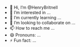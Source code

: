 - 👋 Hi, I’m @HenryBritnell
- 👀 I’m interested in ...
- 🌱 I’m currently learning ...
- 💞️ I’m looking to collaborate on ...
- 📫 How to reach me ...
- 😄 Pronouns: ...
- ⚡ Fun fact: ...

<!---
HenryBritnell/HenryBritnell is a ✨ special ✨ repository because its `README.md` (this file) appears on your GitHub profile.
You can click the Preview link to take a look at your changes.
--->
